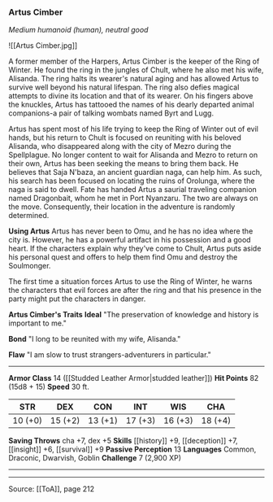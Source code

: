 ### Artus Cimber
_Medium humanoid (human), neutral good_

![[Artus Cimber.jpg]]

A former member of the Harpers, Artus Cimber is the keeper of the Ring of Winter. He found the ring in the jungles of Chult, where he also met his wife, Alisanda. The ring halts its wearer's natural aging and has allowed Artus to survive well beyond his natural lifespan. The ring also defies magical attempts to divine its location and that of its wearer. On his fingers above the knuckles, Artus has tattooed the names of his dearly departed animal companions-a pair of talking wombats named Byrt and Lugg.

Artus has spent most of his life trying to keep the Ring of Winter out of evil hands, but his return to Chult is focused on reuniting with his beloved Alisanda, who disappeared along with the city of Mezro during the Spellplague. No longer content to wait for Alisanda and Mezro to return on their own, Artus has been seeking the means to bring them back. He believes that Saja N'baza, an ancient guardian naga, can help him. As such, his search has been focused on locating the ruins of Orolunga, where the naga is said to dwell. Fate has handed Artus a saurial traveling companion named Dragonbait, whom he met in Port Nyanzaru. The two are always on the move. Consequently, their location in the adventure is randomly determined.

**Using Artus** Artus has never been to Omu, and he has no idea where the city is. However, he has a powerful artifact in his possession and a good heart. If the characters explain why they've come to Chult, Artus puts aside his personal quest and offers to help them find Omu and destroy the Soulmonger.

The first time a situation forces Artus to use the Ring of Winter, he warns the characters that evil forces are after the ring and that his presence in the party might put the characters in danger.



**Artus Cimber's Traits** **Ideal** "The preservation of knowledge and history is important to me."


**Bond** "I long to be reunited with my wife, Alisanda."


**Flaw** "I am slow to trust strangers-adventurers in particular."







---

**Armor Class** 14 ([[Studded Leather Armor|studded leather]])
**Hit Points** 82 (15d8 + 15)
**Speed** 30 ft.

| STR     | DEX     | CON     | INT     | WIS     | CHA     |
|---------|---------|---------|---------|---------|---------|
| 10 (+0) | 15 (+2) | 13 (+1) | 17 (+3) | 16 (+3) | 18 (+4) |

**Saving Throws** cha +7, dex +5
**Skills** [[history]] +9, [[deception]] +7, [[insight]] +6, [[survival]] +9
**Passive Perception** 13
**Languages** Common, Draconic, Dwarvish, Goblin
**Challenge** 7 (2,900 XP)

---


---

Source: [[ToA]], page 212